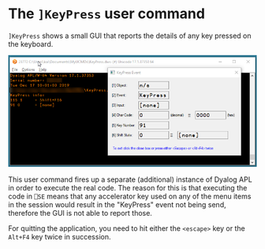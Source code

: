 # The `]KeyPress` user command

`]KeyPress` shows a small GUI that reports the details of any key pressed on the keyboard.

![](keypress_screenshot.png)

This user command fires up a separate (additional) instance of Dyalog APL in order to execute the real code. The reason for this is that executing the code in `⎕SE` means that any accelerator key used on any of the menu items in the session would result in the "KeyPress" event not being send, therefore the GUI is not able to report those.

For quitting the application, you need to hit either the `<escape>` key or the `Alt+F4` key twice in succession.
